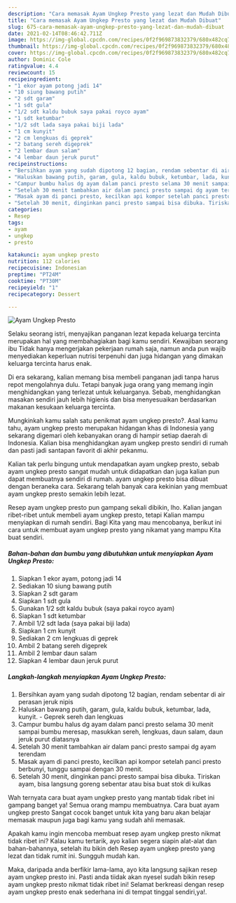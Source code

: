 ```yaml
---
description: "Cara memasak Ayam Ungkep Presto yang lezat dan Mudah Dibuat"
title: "Cara memasak Ayam Ungkep Presto yang lezat dan Mudah Dibuat"
slug: 675-cara-memasak-ayam-ungkep-presto-yang-lezat-dan-mudah-dibuat
date: 2021-02-14T08:46:42.711Z
image: https://img-global.cpcdn.com/recipes/0f2f969873832379/680x482cq70/ayam-ungkep-presto-foto-resep-utama.jpg
thumbnail: https://img-global.cpcdn.com/recipes/0f2f969873832379/680x482cq70/ayam-ungkep-presto-foto-resep-utama.jpg
cover: https://img-global.cpcdn.com/recipes/0f2f969873832379/680x482cq70/ayam-ungkep-presto-foto-resep-utama.jpg
author: Dominic Cole
ratingvalue: 4.4
reviewcount: 15
recipeingredient:
- "1 ekor ayam potong jadi 14"
- "10 siung bawang putih"
- "2 sdt garam"
- "1 sdt gula"
- "1/2 sdt kaldu bubuk saya pakai royco ayam"
- "1 sdt ketumbar"
- "1/2 sdt lada saya pakai biji lada"
- "1 cm kunyit"
- "2 cm lengkuas di geprek"
- "2 batang sereh digeprek"
- "2 lembar daun salam"
- "4 lembar daun jeruk purut"
recipeinstructions:
- "Bersihkan ayam yang sudah dipotong 12 bagian, rendam sebentar di air perasan jeruk nipis"
- "Haluskan bawang putih, garam, gula, kaldu bubuk, ketumbar, lada, kunyit. Geprek sereh dan lengkuas"
- "Campur bumbu halus dg ayam dalam panci presto selama 30 menit sampai bumbu meresap, masukkan sereh, lengkuas, daun salam, daun jeruk purut diatasnya"
- "Setelah 30 menit tambahkan air dalam panci presto sampai dg ayam terendam"
- "Masak ayam di panci presto, kecilkan api kompor setelah panci presto berbunyi, tunggu sampai dengan 30 menit."
- "Setelah 30 menit, dinginkan panci presto sampai bisa dibuka. Tiriskan ayam, bisa langsung goreng sebentar atau bisa buat stok di kulkas"
categories:
- Resep
tags:
- ayam
- ungkep
- presto

katakunci: ayam ungkep presto 
nutrition: 112 calories
recipecuisine: Indonesian
preptime: "PT24M"
cooktime: "PT30M"
recipeyield: "1"
recipecategory: Dessert

---
```



![Ayam Ungkep Presto](https://img-global.cpcdn.com/recipes/0f2f969873832379/680x482cq70/ayam-ungkep-presto-foto-resep-utama.jpg)

Selaku seorang istri, menyajikan panganan lezat kepada keluarga tercinta merupakan hal yang membahagiakan bagi kamu sendiri. Kewajiban seorang ibu Tidak hanya mengerjakan pekerjaan rumah saja, namun anda pun wajib menyediakan keperluan nutrisi terpenuhi dan juga hidangan yang dimakan keluarga tercinta harus enak.

Di era  sekarang, kalian memang bisa membeli panganan jadi tanpa harus repot mengolahnya dulu. Tetapi banyak juga orang yang memang ingin menghidangkan yang terlezat untuk keluarganya. Sebab, menghidangkan masakan sendiri jauh lebih higienis dan bisa menyesuaikan berdasarkan makanan kesukaan keluarga tercinta. 



Mungkinkah kamu salah satu penikmat ayam ungkep presto?. Asal kamu tahu, ayam ungkep presto merupakan hidangan khas di Indonesia yang sekarang digemari oleh kebanyakan orang di hampir setiap daerah di Indonesia. Kalian bisa menghidangkan ayam ungkep presto sendiri di rumah dan pasti jadi santapan favorit di akhir pekanmu.

Kalian tak perlu bingung untuk mendapatkan ayam ungkep presto, sebab ayam ungkep presto sangat mudah untuk didapatkan dan juga kalian pun dapat membuatnya sendiri di rumah. ayam ungkep presto bisa dibuat dengan beraneka cara. Sekarang telah banyak cara kekinian yang membuat ayam ungkep presto semakin lebih lezat.

Resep ayam ungkep presto pun gampang sekali dibikin, lho. Kalian jangan ribet-ribet untuk membeli ayam ungkep presto, tetapi Kalian mampu menyiapkan di rumah sendiri. Bagi Kita yang mau mencobanya, berikut ini cara untuk membuat ayam ungkep presto yang nikamat yang mampu Kita buat sendiri.

<!--inarticleads1-->

##### Bahan-bahan dan bumbu yang dibutuhkan untuk menyiapkan Ayam Ungkep Presto:

1. Siapkan 1 ekor ayam, potong jadi 14
1. Sediakan 10 siung bawang putih
1. Siapkan 2 sdt garam
1. Siapkan 1 sdt gula
1. Gunakan 1/2 sdt kaldu bubuk (saya pakai royco ayam)
1. Siapkan 1 sdt ketumbar
1. Ambil 1/2 sdt lada (saya pakai biji lada)
1. Siapkan 1 cm kunyit
1. Sediakan 2 cm lengkuas di geprek
1. Ambil 2 batang sereh digeprek
1. Ambil 2 lembar daun salam
1. Siapkan 4 lembar daun jeruk purut




<!--inarticleads2-->

##### Langkah-langkah menyiapkan Ayam Ungkep Presto:

1. Bersihkan ayam yang sudah dipotong 12 bagian, rendam sebentar di air perasan jeruk nipis
1. Haluskan bawang putih, garam, gula, kaldu bubuk, ketumbar, lada, kunyit. - Geprek sereh dan lengkuas
1. Campur bumbu halus dg ayam dalam panci presto selama 30 menit sampai bumbu meresap, masukkan sereh, lengkuas, daun salam, daun jeruk purut diatasnya
1. Setelah 30 menit tambahkan air dalam panci presto sampai dg ayam terendam
1. Masak ayam di panci presto, kecilkan api kompor setelah panci presto berbunyi, tunggu sampai dengan 30 menit.
1. Setelah 30 menit, dinginkan panci presto sampai bisa dibuka. Tiriskan ayam, bisa langsung goreng sebentar atau bisa buat stok di kulkas




Wah ternyata cara buat ayam ungkep presto yang mantab tidak ribet ini gampang banget ya! Semua orang mampu membuatnya. Cara buat ayam ungkep presto Sangat cocok banget untuk kita yang baru akan belajar memasak maupun juga bagi kamu yang sudah ahli memasak.

Apakah kamu ingin mencoba membuat resep ayam ungkep presto nikmat tidak ribet ini? Kalau kamu tertarik, ayo kalian segera siapin alat-alat dan bahan-bahannya, setelah itu bikin deh Resep ayam ungkep presto yang lezat dan tidak rumit ini. Sungguh mudah kan. 

Maka, daripada anda berfikir lama-lama, ayo kita langsung sajikan resep ayam ungkep presto ini. Pasti anda tiidak akan nyesel sudah bikin resep ayam ungkep presto nikmat tidak ribet ini! Selamat berkreasi dengan resep ayam ungkep presto enak sederhana ini di tempat tinggal sendiri,ya!.

